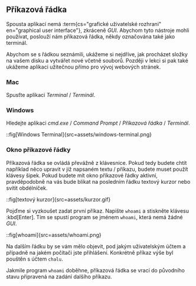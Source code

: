 ## Příkazová řádka

Spousta aplikací nemá :term{cs="grafické uživatelské rozhrani" en="graphical user interface"}, zkráceně _GUI_. Abychom tyto nástroje mohli používat, poslouží nám příkazová řádka, někdy označována také jako terminál.

Abychom se s řádkou seznámili, ukážeme si nejdříve, jak procházet složky na vašem disku a vytvářet nové včetně souborů. Později v lekci si pak také ukážeme aplikaci užitečnou přímo pro vývoj webových stránek.

### Mac

Spusťte aplikaci _Terminal_ / _Terminál_.

### Windows

Hledejte aplikaci _cmd.exe_ / _Command Prompt_ / _Příkazová řádka_ / _Terminál_.

::fig[Windows Terminal]{src=assets/windows-terminal.png}

### Okno příkazové řádky

Příkazová řádka se ovládá převážně z klávesnice. Pokud tedy budete chtít například něco upravit v již napsaném textu / příkazu, budete muset použít klávesy šipek. Pokud budete mít okno příkazové řádky aktivní, pravděpodobně na vás bude blikat na posledním řádku textový kurzor nebo svítit obdélníček.

::fig[textový kurzor]{src=assets/kurzor.gif}

Pojďme si vyzkoušet zadat první příkaz. Napište `whoami` a stiskněte klávesu :kbd[Enter]. Tím se spustí program se jménem `whoami`, která nemá žádné _GUI_.

::fig[whoami]{src=assets/whoami.png}

Na dalším řádku by se vám mělo objevit, pod jakým uživatelským účtem a případně na jakém počítači jste přihlášení. Konkrétně příkaz výše byl pouštěn s účtem `chalu`.

Jakmile program `whoami` doběhne, příkazová řádka se vrací do původního stavu připravená na zadání dalšího příkazu.
